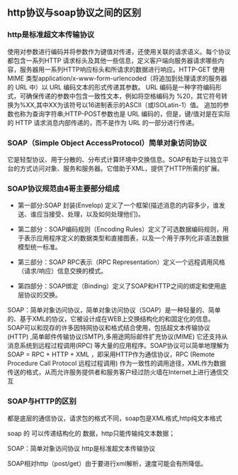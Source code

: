 ## http协议与soap协议之间的区别

### http是标准超文本传输协议
使用对参数进行编码并将参数作为键值对传递，还使用关联的请求语义。每个协议都包含一系列HTTP 请求标头及其他一些信息，定义客户端向服务器请求哪些内容，服务器用一系列HTTP响应标头和所请求的数据进行响应。HTTP-GET 使用 MIME 类型application/x-www-form-urlencoded（将追加到处理请求的服务器的 URL 中）以 URL 编码文本的形式传递其参数。 URL 编码是一种字符编码形式，可确保传递的参数中包含一致性文本，例如将空格编码为 %20，其它符号转换为%XX,其中XX为该符号以16进制表示的ASCII（或ISOLatin-1）值。 追加的参数也称为查询字符串;HTTP-POST参数也是 URL 编码的，但是，键/值对是在实际的 HTTP 请求消息内部传递的，而不是作为 URL 的一部分进行传递。


### SOAP（Simple Object AccessProtocol）简单对象访问协议

它是轻型协议、用于分散的、分布式计算环境中交换信息。SOAP有助于以独立平台的方式访问对象、服务和服务器。它借助于XML，提供了HTTP所需的扩展。

### SOAP协议规范由4哥主要部分组成
- 第一部分:SOAP 封装(Envelop) 定义了一个框架(描述消息的内容多少，谁发送、谁应当接受、处理，以及如何处理他们)。

- 第二部分：SOAP编码规则（Encoding Rules）定义了可选数据编码规则，用于表示应用程序定义的数据类型和直接图表，以及一个用于序列化非语法数据模型统一标准。
- 第三部分：SOAP RPC表示（RPC Representation）定义一个远程调用风格（请求/响应）信息交换的模式。
- 第四部分：SOAP绑定（Binding）定义了SOAP和HTTP之间的绑定和使用底层协议的交换。


SOAP：简单对象访问协议，简单对象访问协议（SOAP）是一种轻量的、简单的、基于XML的协议，它被设计成在WEB上交换结构化的和固定化的信息。SOAP可以和现存的许多因特网协议和格式结合使用，包括超文本传输协议(HTTP) ,简单邮件传输协议(SMTP),多用途网际邮件扩充协议(MIME) 它还支持从消息系统到远程过程调用(RPC) 等大量的应用程序。SOAP协议可以简单地理解为 SOAP = RPC + HTTP + XML ，即采用HTTP作为通信协议，RPC (Remote Procedure Call Protocol 远程过程调用) 作为一致性的调用途径，XML作为数据传送的格式，从而允许服务提供者和服务客户经过防火墙在Internet上进行通信交互


### SOAP与HTTP的区别
都是底层的通信协议，请求包的格式不同，soap包是XML格式,http纯文本格式


soap 的 可以传递结构化的 数据，http只能传输纯文本数据；


 SOAP：简单对象访问协议             http是标准超文本传输协议

SOAP相对http（post/get）由于要进行xml解析，速度可能会有所降低。 
